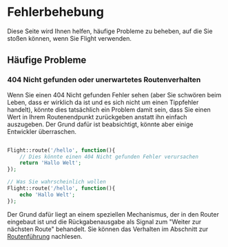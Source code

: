 # Fehlerbehebung

Diese Seite wird Ihnen helfen, häufige Probleme zu beheben, auf die Sie stoßen können, wenn Sie Flight verwenden.

## Häufige Probleme

### 404 Nicht gefunden oder unerwartetes Routenverhalten

Wenn Sie einen 404 Nicht gefunden Fehler sehen (aber Sie schwören beim Leben, dass er wirklich da ist und es sich nicht um einen Tippfehler handelt), könnte dies tatsächlich ein Problem damit sein, dass Sie einen Wert in Ihrem Routenendpunkt zurückgeben anstatt ihn einfach auszugeben. Der Grund dafür ist beabsichtigt, könnte aber einige Entwickler überraschen.

```php

Flight::route('/hello', function(){
	// Dies könnte einen 404 Nicht gefunden Fehler verursachen
	return 'Hallo Welt';
});

// Was Sie wahrscheinlich wollen
Flight::route('/hello', function(){
	echo 'Hallo Welt';
});

```

Der Grund dafür liegt an einem speziellen Mechanismus, der in den Router eingebaut ist und die Rückgabenausgabe als Signal zum "Weiter zur nächsten Route" behandelt. Sie können das Verhalten im Abschnitt zur [Routenführung](/learn/routing#passing) nachlesen.